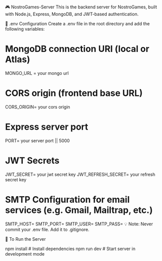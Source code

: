🎮 NostroGames-Server
This is the backend server for NostroGames, built with Node.js, Express, MongoDB, and JWT-based authentication.

🧾 .env Configuration
Create a .env file in the root directory and add the following variables:

# MongoDB connection URI (local or Atlas)
MONGO_URL = your mongo url

# CORS origin (frontend base URL)
CORS_ORIGIN= your cors origin

# Express server port
PORT= your server port || 5000

# JWT Secrets
JWT_SECRET= your jwt secret key
JWT_REFRESH_SECRET= your refresh secret key

# SMTP Configuration for email services (e.g. Gmail, Mailtrap, etc.)
SMTP_HOST=
SMTP_PORT=
SMTP_USER=
SMTP_PASS=
💡 Note: Never commit your .env file. Add it to .gitignore.

🚀 To Run the Server

npm install    # Install dependencies
npm run dev    # Start server in development mode
